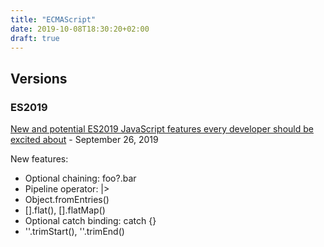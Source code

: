```yaml
---
title: "ECMAScript"
date: 2019-10-08T18:30:20+02:00
draft: true
---
```


## Versions

### ES2019

[New and potential ES2019 JavaScript features every developer should be excited about](https://blog.logrocket.com/new-es2019-javascript-features-every-developer-should-be-excited-about/) - September 26, 2019

New features:

- Optional chaining: foo?.bar
- Pipeline operator: |>
- Object.fromEntries()
- [].flat(), [].flatMap()
- Optional catch binding: catch {}
- ''.trimStart(), ''.trimEnd()
